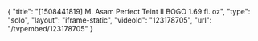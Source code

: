 {
    "title": "[1508441819] M. Asam Perfect Teint II BOGO 1.69 fl. oz",
    "type": "solo",
    "layout": "iframe-static",
    "videoId": "123178705",
    "url": "\/tvpembed\/123178705"
}